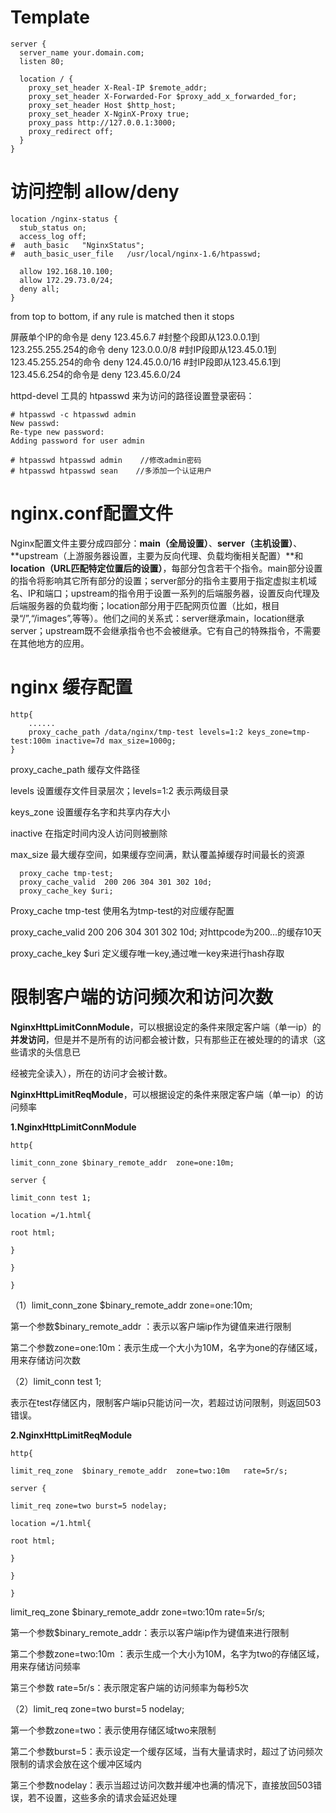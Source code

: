 # Template

```nginx
server {
  server_name your.domain.com;
  listen 80;

  location / {
    proxy_set_header X-Real-IP $remote_addr;
    proxy_set_header X-Forwarded-For $proxy_add_x_forwarded_for;
    proxy_set_header Host $http_host;
    proxy_set_header X-NginX-Proxy true;
    proxy_pass http://127.0.0.1:3000;
    proxy_redirect off;
  }
}
```

# 访问控制 allow/deny

```nginx
location /nginx-status {
  stub_status on;
  access_log off;
#  auth_basic   "NginxStatus";
#  auth_basic_user_file   /usr/local/nginx-1.6/htpasswd;

  allow 192.168.10.100;
  allow 172.29.73.0/24;
  deny all;
}
```

from top to bottom, if any rule is matched then it stops

屏蔽单个IP的命令是 deny 123.45.6.7 #封整个段即从123.0.0.1到123.255.255.254的命令 deny 123.0.0.0/8 #封IP段即从123.45.0.1到123.45.255.254的命令 deny 124.45.0.0/16 #封IP段即从123.45.6.1到123.45.6.254的命令是 deny 123.45.6.0/24

httpd-devel 工具的 htpasswd 来为访问的路径设置登录密码：

```nginx
# htpasswd -c htpasswd admin
New passwd:
Re-type new password:
Adding password for user admin

# htpasswd htpasswd admin    //修改admin密码
# htpasswd htpasswd sean    //多添加一个认证用户
```

# nginx.conf配置文件

Nginx配置文件主要分成四部分：**main（全局设置）**、**server（主机设置）**、**upstream（上游服务器设置，主要为反向代理、负载均衡相关配置）**和 **location（URL匹配特定位置后的设置）**，每部分包含若干个指令。main部分设置的指令将影响其它所有部分的设置；server部分的指令主要用于指定虚拟主机域名、IP和端口；upstream的指令用于设置一系列的后端服务器，设置反向代理及后端服务器的负载均衡；location部分用于匹配网页位置（比如，根目录“/”,“/images”,等等）。他们之间的关系式：server继承main，location继承server；upstream既不会继承指令也不会被继承。它有自己的特殊指令，不需要在其他地方的应用。

# nginx 缓存配置

```nginx
http{  
    ......  
    proxy_cache_path /data/nginx/tmp-test levels=1:2 keys_zone=tmp-test:100m inactive=7d max_size=1000g;  
}
```

 proxy_cache_path 缓存文件路径

 levels 设置缓存文件目录层次；levels=1:2 表示两级目录

 keys_zone 设置缓存名字和共享内存大小

 inactive 在指定时间内没人访问则被删除

max_size 最大缓存空间，如果缓存空间满，默认覆盖掉缓存时间最长的资源

```nginx
  proxy_cache tmp-test;  
  proxy_cache_valid  200 206 304 301 302 10d;  
  proxy_cache_key $uri; 
```

 Proxy_cache  tmp-test  使用名为tmp-test的对应缓存配置

 proxy_cache_valid  200 206 304 301 302 10d; 对httpcode为200…的缓存10天

 proxy_cache_key  $uri  定义缓存唯一key,通过唯一key来进行hash存取

# 限制客户端的访问频次和访问次数

**NginxHttpLimitConnModule**，可以根据设定的条件来限定客户端（单一ip）的**并发访问**，但是并不是所有的访问都会被计数，只有那些正在被处理的的请求（这些请求的头信息已

经被完全读入），所在的访问才会被计数。

**NginxHttpLimitReqModule**，可以根据设定的条件来限定客户端（单一ip）的访问频率

**1.NginxHttpLimitConnModule**

```nginx
http{

limit_conn_zone $binary_remote_addr  zone=one:10m;

server {

limit_conn test 1;

location =/1.html{

root html;

}

}

}
```

（1）limit_conn_zone $binary_remote_addr  zone=one:10m;

第一个参数$binary_remote_addr ：表示以客户端ip作为键值来进行限制

第二个参数zone=one:10m：表示生成一个大小为10M，名字为one的存储区域，用来存储访问次数

（2）limit_conn test 1;

表示在test存储区内，限制客户端ip只能访问一次，若超过访问限制，则返回503错误。

**2.NginxHttpLimitReqModule**

```nginx
http{

limit_req_zone  $binary_remote_addr  zone=two:10m   rate=5r/s;

server {

limit_req zone=two burst=5 nodelay;

location =/1.html{

root html;

}

}

}

```

limit_req_zone  $binary_remote_addr  zone=two:10m   rate=5r/s;

第一个参数$binary_remote_addr：表示以客户端ip作为键值来进行限制

第二个参数zone=two:10m ：表示生成一个大小为10M，名字为two的存储区域，用来存储访问频率

第三个参数 rate=5r/s：表示限定客户端的访问频率为每秒5次

（2）limit_req zone=two burst=5 nodelay;

第一个参数zone=two：表示使用存储区域two来限制

第二个参数burst=5：表示设定一个缓存区域，当有大量请求时，超过了访问频次限制的请求会放在这个缓冲区域内

第三个参数nodelay：表示当超过访问次数并缓冲也满的情况下，直接放回503错误，若不设置，这些多余的请求会延迟处理